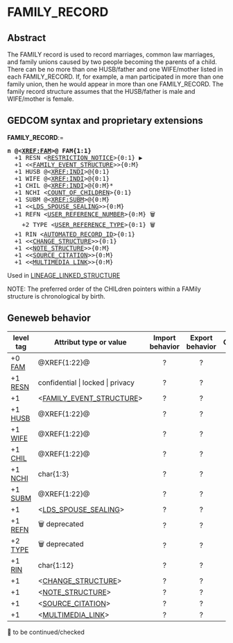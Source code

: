 ﻿# FAMILY_RECORD
## Abstract
The FAMILY record is used to record marriages, common law marriages, and family unions caused by
two people becoming the parents of a child. There can be no more than one HUSB/father and one
WIFE/mother listed in each FAMILY_RECORD. If, for example, a man participated in more than one
family union, then he would appear in more than one FAMILY_RECORD. The family record structure
assumes that the HUSB/father is male and WIFE/mother is female.


## GEDCOM syntax and proprietary extensions

**FAMILY_RECORD**:=
<pre>
<b>n @&lt;<a href=Ged.XREF_FAM.md>XREF:FAM</a>&gt;@ FAM{1:1}</b>
  +1 RESN &lt;<a href=Ged.RESTRICTION_NOTICE.md>RESTRICTION_NOTICE</a>&gt;{0:1} &#x25B6;
  +1 &lt;&lt;<a href=Ged.FAMILY_EVENT_STRUCTURE.md>FAMILY_EVENT_STRUCTURE</a>&gt;&gt;{0:M}
  +1 HUSB @&lt;<a href=Ged.XREF_INDI.md>XREF:INDI</a>&gt;@{0:1}
  +1 WIFE @&lt;<a href=Ged.XREF_INDI.md>XREF:INDI</a>&gt;@{0:1}
  +1 CHIL @&lt;<a href=Ged.XREF_INDI.md>XREF:INDI</a>&gt;@{0:M}*
  +1 NCHI &lt;<a href=Ged.COUNT_OF_CHILDREN.md>COUNT_OF_CHILDREN</a>&gt;{0:1}
  +1 SUBM @&lt;<a href=Ged.XREF_SUBM.md>XREF:SUBM</a>&gt;@{0:M}
  +1 &lt;&lt;<a href=Ged.LDS_SPOUSE_SEALING.md>LDS_SPOUSE_SEALING</a>&gt;&gt;{0:M}
  +1 REFN &lt;<a href=Ged.USER_REFERENCE_NUMBER.md>USER_REFERENCE_NUMBER</a>&gt;{0:M} &#x1F5D1;
    +2 TYPE &lt;<a href=Ged.USER_REFERENCE_TYPE.md>USER_REFERENCE_TYPE</a>&gt;{0:1} &#x1F5D1;
  +1 RIN &lt;<a href=Ged.AUTOMATED_RECORD_ID.md>AUTOMATED_RECORD_ID</a>&gt;{0:1}
  +1 &lt;&lt;<a href=Ged.CHANGE_STRUCTURE.md>CHANGE_STRUCTURE</a>&gt;&gt;{0:1}
  +1 &lt;&lt;<a href=Ged.NOTE_STRUCTURE.md>NOTE_STRUCTURE</a>&gt;&gt;{0:M}
  +1 &lt;&lt;<a href=Ged.SOURCE_CITATION.md>SOURCE_CITATION</a>&gt;&gt;{0:M}
  +1 &lt;&lt;<a href=Ged.MULTIMEDIA_LINK.md>MULTIMEDIA_LINK</a>&gt;&gt;{0:M}
</pre>
Used in <a href=Ged.LINEAGE_LINKED_STRUCTURE.md>LINEAGE_LINKED_STRUCTURE</a><br />


NOTE:
The preferred order of the CHILdren pointers within a FAMily structure is chronological by birth.

## Geneweb behavior

level tag  | Attribut type or value | Import behavior | Export behavior  | Comment 
---------- | ------------- | :---------------: | :-----------------:| -----------
+0 <a href=Ged.GLOSSARY.md#fam>FAM</a> | @XREF{1:22}@ | ? | ? | 
+1 <a href=Ged.GLOSSARY.md#resn>RESN</a> | confidential \| locked \| privacy  | ? | ? | 
+1  | &lt;<a href=Ged.FAMILY_EVENT_STRUCTURE.md>FAMILY_EVENT_STRUCTURE</a>&gt; | ? | ? | 
+1 <a href=Ged.GLOSSARY.md#husb>HUSB</a> | @XREF{1:22}@ | ? | ? | 
+1 <a href=Ged.GLOSSARY.md#wife>WIFE</a> | @XREF{1:22}@ | ? | ? | 
+1 <a href=Ged.GLOSSARY.md#chil>CHIL</a> | @XREF{1:22}@ | ? | ? | 
+1 <a href=Ged.GLOSSARY.md#nchi>NCHI</a> | char{1:3} | ? | ? | 
+1 <a href=Ged.GLOSSARY.md#subm>SUBM</a> | @XREF{1:22}@ | ? | ? | 
+1  | &lt;<a href=Ged.LDS_SPOUSE_SEALING.md>LDS_SPOUSE_SEALING</a>&gt; | ? | ? | 
+1 <a href=Ged.GLOSSARY.md#refn>REFN</a> | 🗑 deprecated | ? | ? | 
+2 <a href=Ged.GLOSSARY.md#type>TYPE</a> | 🗑 deprecated | ? | ? | 
+1 <a href=Ged.GLOSSARY.md#rin>RIN</a> | char{1:12} | ? | ? | 
+1  | &lt;<a href=Ged.CHANGE_STRUCTURE.md>CHANGE_STRUCTURE</a>&gt; | ? | ? | 
+1  | &lt;<a href=Ged.NOTE_STRUCTURE.md>NOTE_STRUCTURE</a>&gt; | ? | ? | 
+1  | &lt;<a href=Ged.SOURCE_CITATION.md>SOURCE_CITATION</a>&gt; | ? | ? | 
+1  | &lt;<a href=Ged.MULTIMEDIA_LINK.md>MULTIMEDIA_LINK</a>&gt; | ? | ? | 

🚧 to be continued/checked

